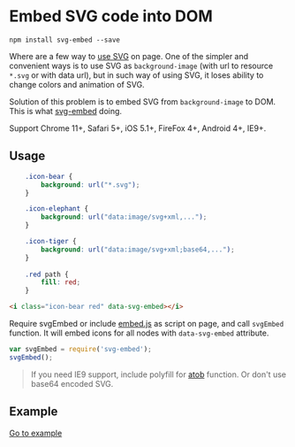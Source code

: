 # Embed SVG code into DOM

```
npm install svg-embed --save
```
  
Where are a few way to [use SVG](https://css-tricks.com/using-svg/) on page. One of the simpler and convenient ways is to 
use SVG as `background-image` (with url to resource `*.svg` or with data url), but in such way of using SVG, it loses 
ability to change colors and animation of SVG. 

Solution of this problem is to embed SVG from `background-image` to DOM. This is what [svg-embed](https://www.npmjs.com/package/svg-embed) doing.

Support Chrome 11+, Safari 5+, iOS 5.1+, FireFox 4+, Android 4+, IE9+.

## Usage

```css
    .icon-bear {
        background: url("*.svg");
    }

    .icon-elephant {
        background: url("data:image/svg+xml,...");
    }

    .icon-tiger {
        background: url("data:image/svg+xml;base64,...");
    }
    
    .red path {
        fill: red;
    }
```

```html
<i class="icon-bear red" data-svg-embed></i>
```

Require svgEmbed or include [embed.js](scr/embed.js) as script on page, and call `svgEmbed` function. It will embed icons 
for all nodes with `data-svg-embed` attribute.
```js
var svgEmbed = require('svg-embed');
svgEmbed();
```

> If you need IE9 support, include polyfill for [atob](https://developer.mozilla.org/en-US/docs/Web/API/WindowBase64/atob) function.
> Or don't use base64 encoded SVG. 

## Example

<a href="http://elfet.github.io/svg-embed/example/">Go to example</a>
